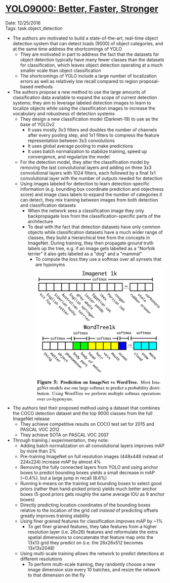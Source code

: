 # [YOLO9000: Better, Faster, Stronger](https://arxiv.org/abs/1612.08242)

Date: 12/25/2016  
Tags: task.object_detection

- The authors are motivated to build a state-of-the-art, real-time object detection system that can detect loads (9000) of object categories, and at the same time address the shortcomings of YOLO
    - They are motivated in part to address the fact that the datasets for object detection typically have many fewer classes than the datasets for classification, which leaves object detection operating at a much smaller scale than object classification
    - The shortcomings of YOLO include a large number of localization errors as well as relatively low recall compared to region proposal-based methods
- The authors propose a new method to use the large amounts of classification data available to expand the scope of current detection systems; they aim to leverage labeled detection images to learn to localize objects while using the classification images to increase the vocabulary and robustness of detection systems
    - They design a new classification model (Darknet-19) to use as the base of YOLOv2
        - It uses mostly 3x3 filters and doubles the number of channels after every pooling step, and 1x1 filters to compress the feature representation between 3x3 convolutions
        - It uses global average pooling to make predictions
        - It uses batch normalization to stabilize training, speed up convergence, and regularize the model
    - For the detection model, they alter the classification model by removing the last convolutional layers and adding on three 3x3 convolutional layers with 1024 filters, each followed by a final 1x1 convolutional layer with the number of outputs needed for detection
    - Using images labeled for detection to learn detection-specific information (e.g. bounding box coordinate prediction and objectness score) and image class labels to expand the number of categories it can detect, they mix training between images from both detection and classification datasets
        - When the network sees a classification image they only backpropagate loss from the classification-specific parts of the architecture
        - To deal with the fact that detection datasets have only common objects while classification datasets have a much wider range of classes, they build a hierarchical tree from the concepts in ImageNet. During training, they then propagate ground truth labels up the tree, e.g. if an image gets labelled as a "Norfolk terrier" it also gets labeled as a "dog" and a "mammal"
            - To compute the loss they use a softmax over all synsets that are hyponyms
![](./images/hyponyms_softmax.png)
- The authors test their proposed method using a dataset that combines the COCO detection dataset and the top 9000 classes from the full ImageNet release
    - They achieve competitive results on COCO test set for 2015 and PASCAL VOC 2012
    - They achieve SOTA on PASCAL VOC 2007
- Through training / experimentation, they note:
    - Adding batch normalization on all convolutional layers improves mAP by more than 2%
    - Pre-training ImageNet on full resolution images (448x448 instead of 224x224) increase mAP by almost 4% 
    - Removing the fully connected layers from YOLO and using anchor boxes to predict bounding boxes yields a small decrease in mAP (~0.4%), but a large jump in recall (8.6%)
    - Running k-means on the training set bounding boxes to select good priors (rather than hand-picked priors) yields much better anchor boxes (5 good priors gets roughly the same average IOU as 9 anchor boxes)
    - Directly predicting location coordinates of the bounding boxes relative to the location of the grid cell *instead* of predicting offsets greatly improves training stability
    - Using finer grained features for classification improves mAP by ~1%
        - To get finer grained features, they take features from a higher resolution layer (i.e. 26x26) features and reformulate the extra spatial dimensions to concatenate that feature map onto the 13x13 grid they predict on (i.e. the 26x26x512 becomes 13x13x2048)
    - Using multi-scale training allows the network to predict detections at different resolutions
        - To perform multi-scale training, they randomly choose a new image dimension size every 10 batches, and resize the network to that dimension on the fly
